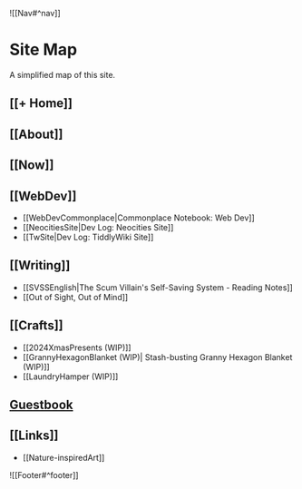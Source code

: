 ![[Nav#^nav]]

# Site Map

A simplified map of this site.

## [[+ Home]]
## [[About]]
## [[Now]]
## [[WebDev]]
- [[WebDevCommonplace|Commonplace Notebook: Web Dev]]
- [[NeocitiesSite|Dev Log: Neocities Site]]
- [[TwSite|Dev Log: TiddlyWiki Site]]

## [[Writing]]
- [[SVSSEnglish|The Scum Villain's Self-Saving System - Reading Notes]]
- [[Out of Sight, Out of Mind]]

## [[Crafts]]
- [[2024XmasPresents (WIP)]]
- [[GrannyHexagonBlanket (WIP)| Stash-busting Granny Hexagon Blanket (WIP)]]
- [[LaundryHamper (WIP)]]

## [Guestbook](https://maryseph.atabook.org/)
## [[Links]]
- [[Nature-inspiredArt]]

![[Footer#^footer]]